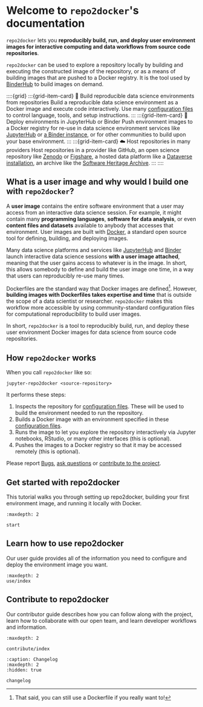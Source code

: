 # Welcome to `repo2docker`'s documentation

`repo2docker` lets you **reproducibly build, run, and deploy user environment images for interactive computing and data workflows from source code repositories**.

`repo2docker` can be used to explore a repository locally by building and executing the
constructed image of the repository, or as a means of building images that
are pushed to a Docker registry. It is the tool used by [BinderHub](https://binderhub.readthedocs.io) to build images on demand.

::::{grid}
:::{grid-item-card} 🔧 Build reproducible data science environments from repositories
Build a reproducible data science environment as a Docker image and execute code interactively. Use many [configuration files](#config-files) to control language, tools, and setup instructions.
:::
:::{grid-item-card} 🚀 Deploy environments in JupyterHub or Binder
Push environment images to a Docker registry for re-use in data science environment services like [JupyterHub](https://jupyterhub.readthedocs.io) or [a Binder instance](https://mybinder.org), or for other communities to build upon your base environment.
:::
:::{grid-item-card} ☁️ Host repositories in many providers
Host repositories in a provider like GitHub, an open science repository like [Zenodo](https://zenodo.org) or [Figshare](https://figshare.com), a hosted data platform like a [Dataverse installation](https://dataverse.org/), an archive like the
[Software Heritage Archive](https://archive.softwareheritage.org).
:::
::::

## What is a user image and why would I build one with `repo2docker`?

A **user image** contains the entire software environment that a user may access from an interactive data science session. For example, it might contain many **programming languages**, **software for data analysis**, or even **content files and datasets** available to anybody that accesses that environment. User images are built with [Docker](https://www.docker.com/), a standard open source tool for defining, building, and deploying images.

Many data science platforms and services like [JupyterHub](https://jupyterhub.readthedocs.io) and [Binder](https://mybinder.org) launch interactive data science sessions **with a user image attached**, meaning that the user gains access to whatever is in the image. In short, this allows somebody to define and build the user image one time, in a way that users can reproducibly re-use many times.

Dockerfiles are the standard way that Docker images are defined[^use-dockerfile].
However, **building images with Dockerfiles takes expertise and time** that is outside the scope of a data scientist or researcher. `repo2docker` makes this workflow more accessible by using community-standard configuration files for computational reproducibility to build user images.

In short, `repo2docker` is a tool to reproducibly build, run, and deploy these user environment Docker images for data science from source code repositories.

[^use-dockerfile]: That said, you can still use a Dockerfile if you really want to!

## How `repo2docker` works

When you call `repo2docker` like so:

```
jupyter-repo2docker <source-repository>
```

It performs these steps:

1. Inspects the repository for [configuration files](#config-files). These will be used to build the environment needed to run the repository.
2. Builds a Docker image with an environment specified in these [configuration files](#config-files).
3. Runs the image to let you explore the repository interactively via Jupyter notebooks, RStudio, or many other interfaces (this is optional).
4. Pushes the images to a Docker registry so that it may be accessed remotely (this is optional).

[swhid]: https://docs.softwareheritage.org/devel/swh-model/persistent-identifiers.html

Please report [Bugs](https://github.com/jupyterhub/repo2docker/issues),
[ask questions](https://gitter.im/jupyterhub/binder) or
[contribute to the project](https://github.com/jupyterhub/repo2docker/blob/HEAD/CONTRIBUTING.md).

## Get started with repo2docker

This tutorial walks you through setting up repo2docker, building your first environment image, and running it locally with Docker.

```{toctree}
:maxdepth: 2

start
```

## Learn how to use repo2docker

Our user guide provides all of the information you need to configure and deploy the environment image you want.

```{toctree}
:maxdepth: 2
use/index
```

## Contribute to repo2docker

Our contributor guide describes how you can follow along with the project, learn how to collaborate with our open team, and learn developer workflows and information.

```{toctree}
:maxdepth: 2

contribute/index
```

```{toctree}
:caption: Changelog
:maxdepth: 2
:hidden: true

changelog
```
